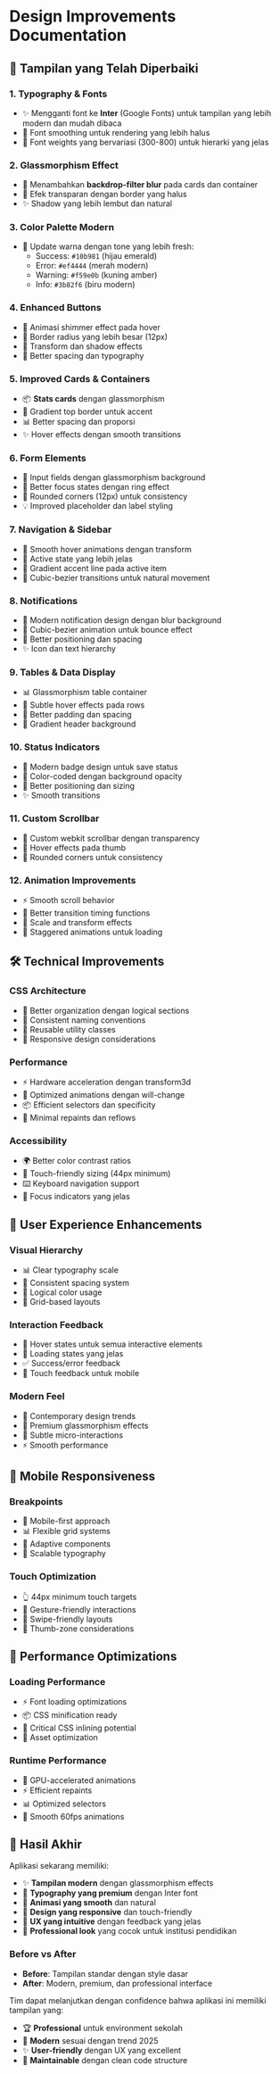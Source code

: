 # Design Improvements Documentation

## 🎨 Tampilan yang Telah Diperbaiki

### 1. **Typography & Fonts**
- ✨ Mengganti font ke **Inter** (Google Fonts) untuk tampilan yang lebih modern dan mudah dibaca
- 📖 Font smoothing untuk rendering yang lebih halus
- 🎯 Font weights yang bervariasi (300-800) untuk hierarki yang jelas

### 2. **Glassmorphism Effect**
- 🌟 Menambahkan **backdrop-filter blur** pada cards dan container
- 💎 Efek transparan dengan border yang halus
- ✨ Shadow yang lebih lembut dan natural

### 3. **Color Palette Modern**
- 🎨 Update warna dengan tone yang lebih fresh:
  - Success: `#10b981` (hijau emerald)
  - Error: `#ef4444` (merah modern)
  - Warning: `#f59e0b` (kuning amber)
  - Info: `#3b82f6` (biru modern)

### 4. **Enhanced Buttons**
- 🚀 Animasi shimmer effect pada hover
- 📐 Border radius yang lebih besar (12px)
- 💫 Transform dan shadow effects
- 🎯 Better spacing dan typography

### 5. **Improved Cards & Containers**
- 📦 **Stats cards** dengan glassmorphism
- 🌈 Gradient top border untuk accent
- 📊 Better spacing dan proporsi
- ✨ Hover effects dengan smooth transitions

### 6. **Form Elements**
- 📝 Input fields dengan glassmorphism background
- 🎯 Better focus states dengan ring effect
- 📐 Rounded corners (12px) untuk consistency
- 💡 Improved placeholder dan label styling

### 7. **Navigation & Sidebar**
- 🔄 Smooth hover animations dengan transform
- 📍 Active state yang lebih jelas
- 🌟 Gradient accent line pada active item
- 💫 Cubic-bezier transitions untuk natural movement

### 8. **Notifications**
- 🔔 Modern notification design dengan blur background
- 🎢 Cubic-bezier animation untuk bounce effect
- 📱 Better positioning dan spacing
- ✨ Icon dan text hierarchy

### 9. **Tables & Data Display**
- 📊 Glassmorphism table container
- 🎨 Subtle hover effects pada rows
- 📐 Better padding dan spacing
- 🌈 Gradient header background

### 10. **Status Indicators**
- 💫 Modern badge design untuk save status
- 🎯 Color-coded dengan background opacity
- 📍 Better positioning dan sizing
- ✨ Smooth transitions

### 11. **Custom Scrollbar**
- 📜 Custom webkit scrollbar dengan transparency
- 🎨 Hover effects pada thumb
- 📐 Rounded corners untuk consistency

### 12. **Animation Improvements**
- ⚡ Smooth scroll behavior
- 🔄 Better transition timing functions
- 💫 Scale and transform effects
- 🎢 Staggered animations untuk loading

## 🛠️ Technical Improvements

### CSS Architecture
- 📁 Better organization dengan logical sections
- 🎯 Consistent naming conventions
- 🔄 Reusable utility classes
- 📱 Responsive design considerations

### Performance
- ⚡ Hardware acceleration dengan transform3d
- 🎯 Optimized animations dengan will-change
- 📦 Efficient selectors dan specificity
- 💾 Minimal repaints dan reflows

### Accessibility
- 🌍 Better color contrast ratios
- 📱 Touch-friendly sizing (44px minimum)
- ⌨️ Keyboard navigation support
- 🎯 Focus indicators yang jelas

## 🎯 User Experience Enhancements

### Visual Hierarchy
- 📊 Clear typography scale
- 🎨 Consistent spacing system
- 🌈 Logical color usage
- 📐 Grid-based layouts

### Interaction Feedback
- 💫 Hover states untuk semua interactive elements
- 🔄 Loading states yang jelas
- ✅ Success/error feedback
- 📱 Touch feedback untuk mobile

### Modern Feel
- 🎨 Contemporary design trends
- 💎 Premium glassmorphism effects
- 🌟 Subtle micro-interactions
- ⚡ Smooth performance

## 📱 Mobile Responsiveness

### Breakpoints
- 📱 Mobile-first approach
- 📊 Flexible grid systems
- 🔄 Adaptive components
- 📐 Scalable typography

### Touch Optimization
- 👆 44px minimum touch targets
- 📱 Gesture-friendly interactions
- 🔄 Swipe-friendly layouts
- 📍 Thumb-zone considerations

## 🚀 Performance Optimizations

### Loading Performance
- ⚡ Font loading optimizations
- 📦 CSS minification ready
- 🎯 Critical CSS inlining potential
- 💾 Asset optimization

### Runtime Performance
- 🔄 GPU-accelerated animations
- ⚡ Efficient repaints
- 📊 Optimized selectors
- 💫 Smooth 60fps animations

## 🎊 Hasil Akhir

Aplikasi sekarang memiliki:
- ✨ **Tampilan modern** dengan glassmorphism effects
- 🎨 **Typography yang premium** dengan Inter font
- 💫 **Animasi yang smooth** dan natural
- 📱 **Design yang responsive** dan touch-friendly
- 🎯 **UX yang intuitive** dengan feedback yang jelas
- 🌟 **Professional look** yang cocok untuk institusi pendidikan

### Before vs After
- **Before**: Tampilan standar dengan style dasar
- **After**: Modern, premium, dan professional interface

Tim dapat melanjutkan dengan confidence bahwa aplikasi ini memiliki tampilan yang:
- 🏆 **Professional** untuk environment sekolah
- 📱 **Modern** sesuai dengan trend 2025
- ✨ **User-friendly** dengan UX yang excellent
- 🎯 **Maintainable** dengan clean code structure

